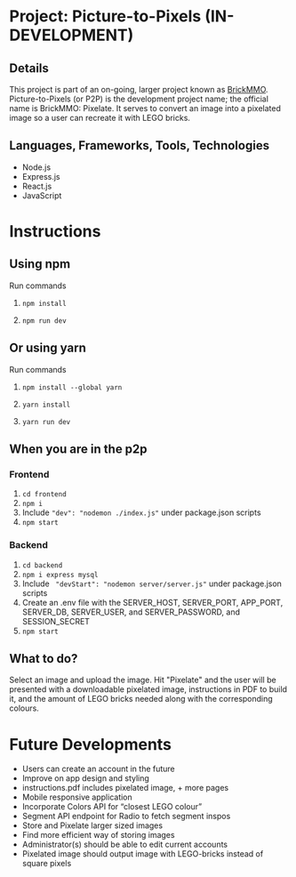 # Project: Picture-to-Pixels (IN-DEVELOPMENT)

## Details
This project is part of an on-going, larger project known as [BrickMMO](https://brickmmo.com/). Picture-to-Pixels (or P2P) is the development project name; the official name is BrickMMO: Pixelate. It serves to convert an image into a pixelated image so a user can recreate it with LEGO bricks.

## Languages, Frameworks, Tools, Technologies
- Node.js
- Express.js
- React.js
- JavaScript

# Instructions

## Using npm

Run commands

1. `npm install`

2. `npm run dev`

## Or using yarn

Run commands

1. `npm install --global yarn`

2. `yarn install`

3. `yarn run dev`

## When you are in the p2p
### Frontend
1. `cd frontend`
2. `npm i`
3. Include ` "dev": "nodemon ./index.js" ` under package.json scripts
4. `npm start`
   
### Backend
1. `cd backend`
2. `npm i express mysql`
3. Include `  "devStart": "nodemon server/server.js" ` under package.json scripts
4. Create an .env file with the SERVER_HOST, SERVER_PORT, APP_PORT, SERVER_DB, SERVER_USER, and SERVER_PASSWORD, and SESSION_SECRET
5. `npm start` 

## What to do?

Select an image and upload the image. Hit "Pixelate" and the user will be presented with a downloadable pixelated image, instructions in PDF to build it, and the amount of LEGO bricks needed along with the corresponding colours.

# Future Developments
- Users can create an account in the future
- Improve on app design and styling
- instructions.pdf includes pixelated image, + more pages
- Mobile responsive application 
- Incorporate Colors API for “closest LEGO colour”
- Segment API endpoint for Radio to fetch segment inspos
- Store and Pixelate larger sized images
- Find more efficient way of storing images
- Administrator(s) should be able to edit current accounts
- Pixelated image should output image with LEGO-bricks instead of square pixels


